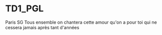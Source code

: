 # TD1_PGL
Paris SG
Tous ensemble on chantera
cette amour qu'on a pour toi
qui ne cessera jamais
après tant d'années